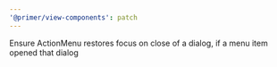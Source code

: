 ```yaml
---
'@primer/view-components': patch
---
```


Ensure ActionMenu restores focus on close of a dialog, if a menu item opened that dialog
